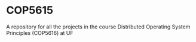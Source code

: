 # COP5615
A repository for all the projects in the course Distributed Operating System Principles (COP5616) at UF
